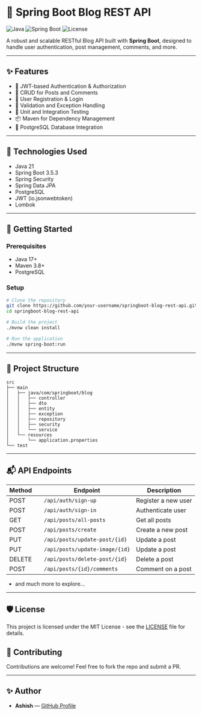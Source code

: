 # 📝 Spring Boot Blog REST API

![Java](https://img.shields.io/badge/Java-17-blue)
![Spring Boot](https://img.shields.io/badge/SpringBoot-3.5.3-brightgreen)
![License](https://img.shields.io/badge/License-MIT-yellow.svg)

A robust and scalable RESTful Blog API built with **Spring Boot**, designed to handle user authentication, post management, comments, and more.

---

## ✨ Features

- 🔐 JWT-based Authentication & Authorization
- 📝 CRUD for Posts and Comments
- 👥 User Registration & Login
- 🧾 Validation and Exception Handling
- 🧪 Unit and Integration Testing
- 📦 Maven for Dependency Management
- 🐘 PostgreSQL Database Integration

---

## 🔧 Technologies Used

- Java 21
- Spring Boot 3.5.3
- Spring Security
- Spring Data JPA
- PostgreSQL
- JWT (io.jsonwebtoken)
- Lombok

---

## 🚀 Getting Started

### Prerequisites

- Java 17+
- Maven 3.8+
- PostgreSQL

### Setup

```bash
# Clone the repository
git clone https://github.com/your-username/springboot-blog-rest-api.git
cd springboot-blog-rest-api

# Build the project
./mvnw clean install

# Run the application
./mvnw spring-boot:run
```

---

## 📁 Project Structure

```
src
├── main
│   ├── java/com/springboot/blog
│   │   ├── controller
│   │   ├── dto
│   │   ├── entity
│   │   ├── exception
│   │   ├── repository
│   │   ├── security
│   │   └── service
│   └── resources
│       └── application.properties
└── test
```

---

## 📬 API Endpoints

| Method |   | Endpoint                       | Description         |
|--------|:--|--------------------------------|---------------------|
| POST   |   | `/api/auth/sign-up`            | Register a new user |
| POST   |   | `/api/auth/sign-in`            | Authenticate user   |
| GET    |   | `/api/posts/all-posts`         | Get all posts       |
| POST   |   | `/api/posts/create`            | Create a new post   |
| PUT    |   | `/api/posts/update-post/{id}`  | Update a post       |
| PUT    |   | `/api/posts/update-image/{id}` | Update a post       |
| DELETE |   | `/api/posts/delete-post/{id}`  | Delete a post       |
| POST   |   | `/api/posts/{id}/comments`     | Comment on a post   |

- and much more to explore...

---

## 🛡️ License

This project is licensed under the MIT License - see the [LICENSE](LICENSE) file for details.

## 🙌 Contributing

Contributions are welcome! Feel free to fork the repo and submit a PR.

---

## ✨ Author

- **Ashish** — [GitHub Profile](https://github.com/the-hunter-web)
